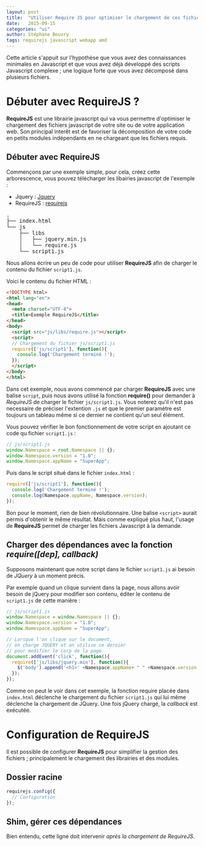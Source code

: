 ```yaml
---
layout: post
title:  "Utiliser Require JS pour optimiser le chargement de ces fichiers Javascript"
date:   2015-09-15
categories: "ui"
author: Stéphane Bouvry
tags: requirejs javascript webapp amd
---
```


Cette article s'appuit sur l'hypothèse que vous avez des connaissances minimales en Javascript et que vous avez déjà développé des scripts Javascript complexe ; une logique forte que vous avez décomposé dans plusieurs fichiers.

<!-- more -->

# Débuter avec RequireJS ?

**RequireJS** est une librairie javascript qui va vous permettre d'optimiser le chargement des fichiers javascript de votre site ou de votre application web. Son principal interêt est de favoriser la décomposition de votre code en petits modules indépendants en ne chargeant que les fichiers requis.

## Débuter avec RequireJS

Commençons par une exemple simple, pour cela, créez cette arborescence, vous pouvez télécharger les libairies javascript de l'exemple :

 - Jquery : [Jquery]
 - RequireJS : [requirejs]

<pre>
.
├── index.html
└── js
    ├── libs
    │   ├── jquery.min.js
    │   └── require.js
    └── script1.js
</pre>

Nous allons écrire un peu de code pour utiliser **RequireJS** afin de charger le contenu du fichier `script1.js`.

Voici le contenu du fichier HTML :

```html
<!DOCTYPE html>
<html lang="en">
<head>
  <meta charset="UTF-8">
  <title>Exemple RequireJS</title>
</head>
<body>
  <script src="js/libs/require.js"></script>
  <script>
  // Chargement du fichier js/script1.js
  require(['js/script1'], function(){
    console.log('Chargement terminé !');
  });
  </script>
</body>
</html>
```

Dans cet exemple, nous avons commencé par charger **RequireJS** avec une balise `script`, puis nous avons utilisé la fonction **require()** pour demander à *RequireJS* de charger le fichier `js/script1.js`. Vous noterez qu'il n'est pas necessaire de préciser l'extention `.js` et que le premier paramètre est toujours un tableau même si ce dernier ne contient qu'un seul élément.

Vous pouvez vérifier le bon fonctionnement de votre script en ajoutant ce code qu fichier `script1.js` :

```js
// js/script1.js
window.Namespace = root.Namespace || {};
window.Namespace.version = "1.0";
window.Namespace.appName = "SuperApp";
```

Puis dans le script situé dans le fichier `index.html` :

```js
require(['js/script1'], function(){
  console.log('Chargement terminé !');
  console.log(Namespace.appName, Namespace.version);
});
```

Bon pour le moment, rien de bien révolutionnaire. Une balise `<script>` aurait permis d'obtenir le même résultat. Mais comme expliqué plus haut, l'usage de **RequireJS** permet de charger les fichiers Javascript à la demande.

## Charger des dépendances avec la fonction *require([dep], callback)*

Supposons maintenant que notre script dans le fichier `script1.js` ai besoin de *JQuery* à un moment précis.

Par exemple quand un clique survient dans la page, nous allons avoir besoin de jQuery pour modifier son contenu, éditer le contenu de `script1.js` de cette manière :

```js
// js/script1.js
window.Namespace = window.Namespace || {};
window.Namespace.version = "1.0";
window.Namespace.appName = "SuperApp";

// Lorsque l'on clique sur le document,
// on charge JQUERY et on utilise ce dernier
// pour modifier le corp de la page.
document.addEvent('click', function(){
  require(['js/libs/jquery.min'], function(){
    $('body').append('<h1>' +Namespace.appName+ " " +Namespace.version +"</h1>");
  });  
});
```

Comme on peut le voir dans cet exemple, la fonction require placée dans `index.html` déclenche le chargement du fichier `script1.js` qui lui même déclenche la chargement de JQuery. Une fois jQuery chargé, la *callback* est exécutée.

# Configuration de RequireJS

Il est possible de configurer **RequireJS** pour simplifier la gestion des fichiers ; principalement le chargement des librairies et des modules.

## Dossier racine

```js
requirejs.config({
  // Configuration
});
```

## Shim, gérer ces dépendances

Bien entendu, cette ligne doit intervenir *après la chargement de RequireJS*.




[requirejs]:      http://www.requirejs.org
[jquery]:      https://jquery.com
